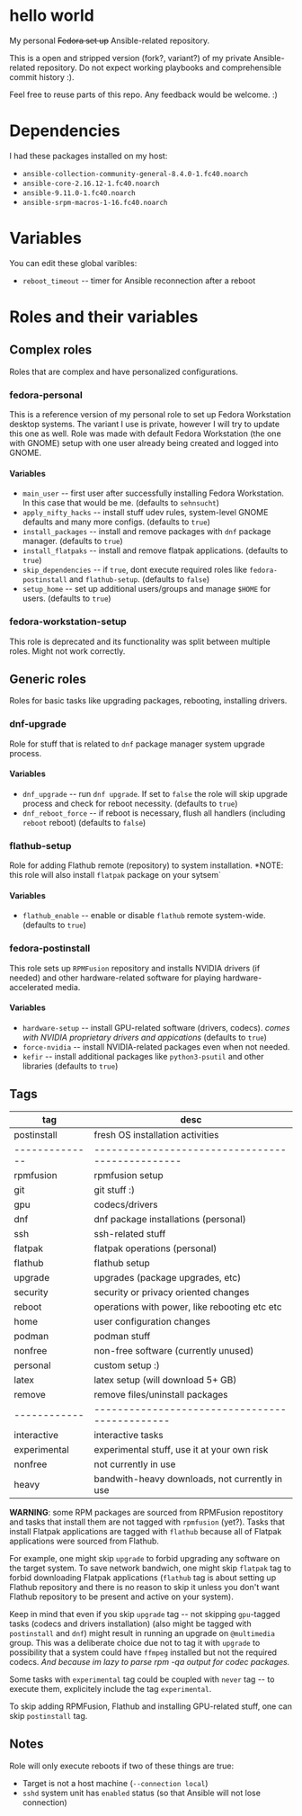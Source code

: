 # hello world
My personal ~~Fedora set up~~ Ansible-related repository. 

This is a open and stripped version (fork?, variant?) of my private Ansible-related
repository. Do not expect working playbooks and comprehensible commit history :).

Feel free to reuse parts of this repo. Any feedback would be welcome. :)

# Dependencies
I had these packages installed on my host:
+ `ansible-collection-community-general-8.4.0-1.fc40.noarch`
+ `ansible-core-2.16.12-1.fc40.noarch`
+ `ansible-9.11.0-1.fc40.noarch`
+ `ansible-srpm-macros-1-16.fc40.noarch`

# Variables
You can edit these global varibles:
+ `reboot_timeout` -- timer for Ansible reconnection after a reboot

# Roles and their variables

## Complex roles
Roles that are complex and have personalized configurations.

### fedora-personal
This is a reference version of my personal role to set up Fedora Workstation
desktop systems. The variant I use is private, however I will try to update
this one as well. Role was made with default Fedora Workstation (the one with GNOME) setup with one user already being created and logged into GNOME.

#### Variables
+ `main_user` -- first user after successfully installing Fedora Workstation.
  In this case that would be me. (defaults to `sehnsucht`)
+ `apply_nifty_hacks` -- install stuff udev rules, system-level GNOME defaults
  and many more configs. (defaults to `true`)
+ `install_packages` -- install and remove packages with `dnf` package manager.
  (defaults to `true`)
+ `install_flatpaks` -- install and remove flatpak applications. (defaults to
  `true`)
+ `skip_dependencies` -- if `true`, dont execute required roles like `fedora-postinstall`
  and `flathub-setup`. (defaults to `false`)
+ `setup_home` -- set up additional users/groups and manage `$HOME` for users.
  (defaults to `true`)

### fedora-workstation-setup
This role is deprecated and its functionality was split between multiple roles.
Might not work correctly.

## Generic roles
Roles for basic tasks like upgrading packages, rebooting, installing drivers.


### dnf-upgrade
Role for stuff that is related to `dnf` package manager system upgrade process.  

#### Variables
+ `dnf_upgrade` -- run `dnf upgrade`. If set to `false` the role will skip
  upgrade process and check for reboot necessity.  (defaults to `true`)
+ `dnf_reboot_force` -- if reboot is necessary, flush all handlers (including
  `reboot` reboot) (defaults to `false`)

### flathub-setup
Role for adding Flathub remote (repository) to system installation. *NOTE: this role
will also install `flatpak` package on your sytsem`

#### Variables
+ `flathub_enable` -- enable or disable `flathub` remote system-wide.
  (defaults to `true`)

### fedora-postinstall
This role sets up `RPMFusion` repository and installs NVIDIA drivers (if
needed) and other hardware-related software for playing hardware-accelerated
media.

#### Variables
+ `hardware-setup` -- install GPU-related software (drivers, codecs). *comes
  with NVIDIA proprietary drivers and appications* (defaults to `true`)
+ `force-nvidia` -- install NVIDIA-related packages even when not needed.
+ `kefir` -- install additional packages like `python3-psutil` and other
  libraries (defaults to `true`)

## Tags

| tag          | desc                                           |
| ------------ | ---------------------------------------------- |
| postinstall  | fresh OS installation activities               |
|--------------|------------------------------------------------|
| rpmfusion    | rpmfusion setup                                |
| git          | git stuff :)                                   |
| gpu          | codecs/drivers                                 |
| dnf          | dnf package installations (personal)           |
| ssh          | ssh-related stuff                              |
| flatpak      | flatpak operations (personal)                  |
| flathub      | flathub setup                                  |
| upgrade      | upgrades (package upgrades, etc)               |
| security     | security or privacy oriented changes           |
| reboot       | operations with power, like rebooting etc etc  |
| home         | user configuration changes                     |
| podman       | podman stuff                                   |
| nonfree      | non-free software (currently unused)           |
| personal     | custom setup :)                                |
| latex        | latex setup (will download 5+ GB)              |
| remove       | remove files/uninstall packages                |
| ------------ | ---------------------------------------------- |
| interactive  | interactive tasks                              |
| experimental | experimental stuff, use it at your own risk    |
| nonfree      | not currently in use                           |
| heavy        | bandwith-heavy downloads, not currently in use |

**WARNING**: some RPM packages are sourced from RPMFusion repostitory and tasks
that install them are not tagged with `rpmfusion` (yet?). Tasks that install
Flatpak applications are tagged with `flathub` because all of Flatpak
applications were sourced from Flathub.

For example, one might skip `upgrade` to forbid upgrading any software on the
target system. To save network bandwich, one might skip `flatpak` tag to forbid
downloading Flatpak applications (`flathub` tag is about setting up Flathub
repository and there is no reason to skip it unless you don't want Flathub
repository to be present and active on your system).

Keep in mind that even if you skip `upgrade` tag -- not skipping `gpu`-tagged
tasks (codecs and drivers installation) (also might be tagged with
`postinstall` and `dnf`) might result in running an upgrade on `@multimedia`
group. This was a deliberate choice due not to tag it with `upgrade` to
possibility that a system could have `ffmpeg` installed but not the required
codecs. *And because im lazy to parse rpm -qa output for codec packages.*

Some tasks with `experimental` tag could be coupled with `never` tag -- to
execute them, explicitely include the tag `experimental`.

To skip adding RPMFusion, Flathub and installing GPU-related stuff, one can
skip `postinstall` tag.

## Notes
Role will only execute reboots if two of these things are true:
+ Target is not a host machine (`--connection local`)
+ `sshd` system unit has `enabled` status (so that Ansible will not lose connection)

